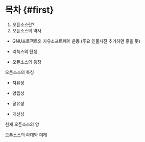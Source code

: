 # 목차 {#first}

1. 오픈소스란?
2. 오픈소스의 역사

* GNU프로젝트와 자유소프트웨어 운동 \(주요 인물사진 추가하면 좋을 듯\)

* 리눅스의 탄생

* 오픈소스의 등장

오픈소스의 특징

* 자유성

* 양립성

* 공유성

* 개선성

현재 오픈소스의 양

오픈소스의 확대와 미래

